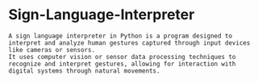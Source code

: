 # Sign-Language-Interpreter

	A sign language interpreter in Python is a program designed to interpret and analyze human gestures captured through input devices like cameras or sensors. 
	It uses computer vision or sensor data processing techniques to recognize and interpret gestures, allowing for interaction with digital systems through natural movements. 
